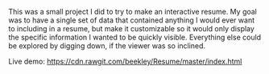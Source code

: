 This was a small project I did to try to make an interactive resume. My goal was to have a single set of data that contained anything I would ever want to including in a resume, but make it customizable so it would only display the specific information I wanted to be quickly visible. Everything else could be explored by digging down, if the viewer was so inclined.

Live demo: https://cdn.rawgit.com/beekley/Resume/master/index.html
